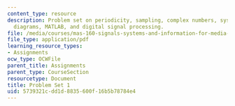 ```yaml
---
content_type: resource
description: Problem set on periodicity, sampling, complex numbers, systems and block
  diagrams, MATLAB, and digital signal processing.
file: /media/courses/mas-160-signals-systems-and-information-for-media-technology-fall-2007/5739321cdd1d8835600f16b5b78784e4_ps1.pdf
file_type: application/pdf
learning_resource_types:
- Assignments
ocw_type: OCWFile
parent_title: Assignments
parent_type: CourseSection
resourcetype: Document
title: Problem Set 1
uid: 5739321c-dd1d-8835-600f-16b5b78784e4
---
```

